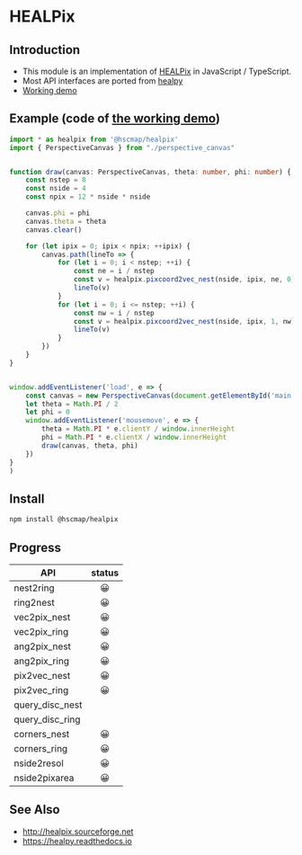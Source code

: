 # HEALPix

## Introduction
* This module is an implementation of [HEALPix](http://healpix.sourceforge.net) in JavaScript / TypeScript.
* Most API interfaces are ported from [healpy](https://healpy.readthedocs.io/en/latest/)
* [Working demo](http://michitaro.github.io/healpix/example/dist/)

## Example (code of [the working demo](http://michitaro.github.io/healpix/example/dist/))
```typescript
import * as healpix from '@hscmap/healpix'
import { PerspectiveCanvas } from "./perspective_canvas"


function draw(canvas: PerspectiveCanvas, theta: number, phi: number) {
    const nstep = 8
    const nside = 4
    const npix = 12 * nside * nside

    canvas.phi = phi
    canvas.theta = theta
    canvas.clear()

    for (let ipix = 0; ipix < npix; ++ipix) {
        canvas.path(lineTo => {
            for (let i = 0; i < nstep; ++i) {
                const ne = i / nstep
                const v = healpix.pixcoord2vec_nest(nside, ipix, ne, 0)
                lineTo(v)
            }
            for (let i = 0; i <= nstep; ++i) {
                const nw = i / nstep
                const v = healpix.pixcoord2vec_nest(nside, ipix, 1, nw)
                lineTo(v)
            }
        })
    }
}


window.addEventListener('load', e => {
    const canvas = new PerspectiveCanvas(document.getElementById('main') as HTMLCanvasElement)
    let theta = Math.PI / 2
    let phi = 0
    window.addEventListener('mousemove', e => {
        theta = Math.PI * e.clientY / window.innerHeight
        phi = Math.PI * e.clientX / window.innerHeight
        draw(canvas, theta, phi)
    })
}
)
```

## Install
```sh
npm install @hscmap/healpix
```

## Progress
|API                |status|
|-------------------|:------------------------------------:|
|nest2ring          |😀|
|ring2nest          |😀|
|vec2pix_nest       |😀|
|vec2pix_ring       |😀|
|ang2pix_nest       |😀|
|ang2pix_ring       |😀|
|pix2vec_nest       |😀|
|pix2vec_ring       |😀|
|query_disc_nest    ||
|query_disc_ring    ||
|corners_nest       |😀|
|corners_ring       |😀|
|nside2resol        |😀|
|nside2pixarea      |😀|

## See Also
* http://healpix.sourceforge.net
* https://healpy.readthedocs.io
